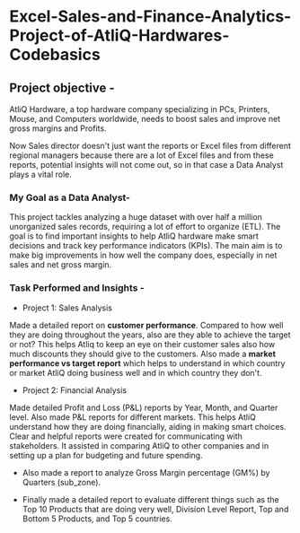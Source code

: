 # Excel-Sales-and-Finance-Analytics-Project-of-AtliQ-Hardwares-Codebasics

## Project objective - 

AtliQ Hardware, a top hardware company specializing in PCs, Printers, Mouse, and Computers worldwide, needs to boost sales and improve net gross margins and Profits.

Now Sales director doesn't just want the reports or Excel files from different regional managers because there are a lot of Excel files and from these reports, potential insights will not come out, so in that case a Data Analyst plays a vital role.

### My Goal as a Data Analyst- 

This project tackles analyzing a huge dataset with over half a million unorganized sales records, requiring a lot of effort to organize (ETL). The goal is to find important insights to help AtliQ hardware make smart decisions and track key performance indicators (KPIs). The main aim is to make big improvements in how well the company does, especially in net sales and net gross margin.

### Task Performed and Insights - 

* Project 1: Sales Analysis

Made a detailed report on **customer performance**. Compared to how well they are doing throughout the years, also are they able to achieve the target or not?
This helps Atliq to keep an eye on their customer sales also how much discounts they should give to the customers.
Also made a **market performance vs target report** which helps to understand in which country or market AtliQ doing business well and in which country they don't.

* Project 2: Financial Analysis

Made detailed Profit and Loss (P&L) reports by Year, Month, and Quarter level.  Also made P&L reports for different markets.
This helps AtliQ understand how they are doing financially, aiding in making smart choices. Clear and helpful reports were created for communicating with stakeholders. It assisted in comparing AtliQ to other companies and in setting up a plan for budgeting and future spending.

* Also made a report to analyze Gross Margin percentage (GM%) by Quarters (sub_zone).

* Finally made a detailed report to evaluate different things such as the Top 10 Products that are doing very well, Division Level Report, Top and Bottom 5 Products, and Top 5 countries.
